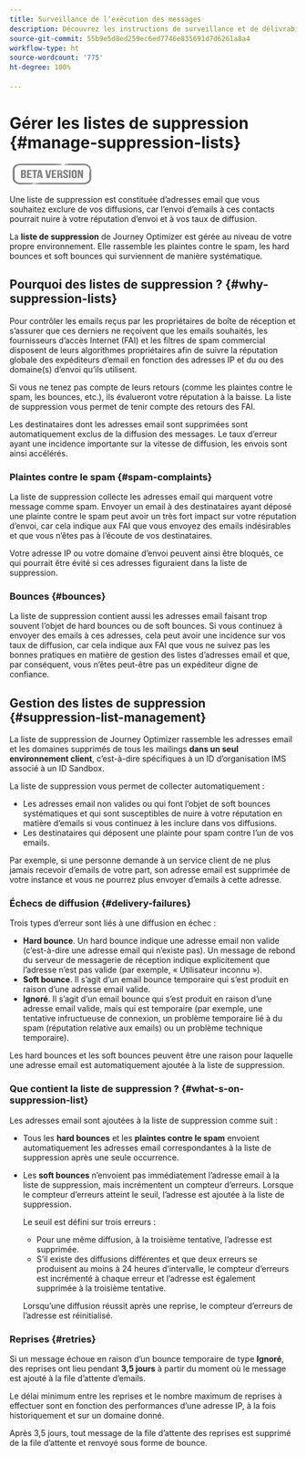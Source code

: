 ```yaml
---
title: Surveillance de l’exécution des messages
description: Découvrez les instructions de surveillance et de délivrabilité
source-git-commit: 55b9e5d8ed259ec6ed7746e835691d7d6261a8a4
workflow-type: ht
source-wordcount: '775'
ht-degree: 100%

---
```


# Gérer les listes de suppression {#manage-suppression-lists}

![](assets/do-not-localize/badge.png)

Une liste de suppression est constituée d’adresses email que vous souhaitez exclure de vos diffusions, car l’envoi d’emails à ces contacts pourrait nuire à votre réputation d’envoi et à vos taux de diffusion.

La **liste de suppression** de Journey Optimizer est gérée au niveau de votre propre environnement. Elle rassemble les plaintes contre le spam, les hard bounces et soft bounces qui surviennent de manière systématique.

## Pourquoi des listes de suppression ? {#why-suppression-lists}

Pour contrôler les emails reçus par les propriétaires de boîte de réception et s’assurer que ces derniers ne reçoivent que les emails souhaités, les fournisseurs d’accès Internet (FAI) et les filtres de spam commercial disposent de leurs algorithmes propriétaires afin de suivre la réputation globale des expéditeurs d’email en fonction des adresses IP et du ou des domaine(s) d’envoi qu’ils utilisent.

Si vous ne tenez pas compte de leurs retours (comme les plaintes contre le spam, les bounces, etc.), ils évalueront votre réputation à la baisse. La liste de suppression vous permet de tenir compte des retours des FAI.

Les destinataires dont les adresses email sont supprimées sont automatiquement exclus de la diffusion des messages. Le taux d’erreur ayant une incidence importante sur la vitesse de diffusion, les envois sont ainsi accélérés.

### Plaintes contre le spam {#spam-complaints}

La liste de suppression collecte les adresses email qui marquent votre message comme spam. Envoyer un email à des destinataires ayant déposé une plainte contre le spam peut avoir un très fort impact sur votre réputation d’envoi, car cela indique aux FAI que vous envoyez des emails indésirables et que vous n’êtes pas à l’écoute de vos destinataires.

Votre adresse IP ou votre domaine d’envoi peuvent ainsi être bloqués, ce qui pourrait être évité si ces adresses figuraient dans la liste de suppression.

### Bounces {#bounces}

La liste de suppression contient aussi les adresses email faisant trop souvent l’objet de hard bounces ou de soft bounces. Si vous continuez à envoyer des emails à ces adresses, cela peut avoir une incidence sur vos taux de diffusion, car cela indique aux FAI que vous ne suivez pas les bonnes pratiques en matière de gestion des listes d’adresses email et que, par conséquent, vous n’êtes peut-être pas un expéditeur digne de confiance.

## Gestion des listes de suppression {#suppression-list-management}

La liste de suppression de Journey Optimizer rassemble les adresses email et les domaines supprimés de tous les mailings **dans un seul environnement client**, c’est-à-dire spécifiques à un ID d’organisation IMS associé à un ID Sandbox.

La liste de suppression vous permet de collecter automatiquement :
* Les adresses email non valides ou qui font l’objet de soft bounces systématiques et qui sont susceptibles de nuire à votre réputation en matière d’emails si vous continuez à les inclure dans vos diffusions.
* Les destinataires qui déposent une plainte pour spam contre l’un de vos emails.

Par exemple, si une personne demande à un service client de ne plus jamais recevoir d’emails de votre part, son adresse email est supprimée de votre instance et vous ne pourrez plus envoyer d’emails à cette adresse.

<!--For each address, the basic reason for suppression (soft bounces, a hard bounce or a spam complaint) will be shown in the Suppression list.-->

### Échecs de diffusion {#delivery-failures}

<!--Once a message is sent, the message logs allow you to view the delivery status for each recipient and the associated failure type and reason. [Learn more about monitoring message execution](monitoring.md). NO ACCESS TO LOGS YET-->

Trois types d’erreur sont liés à une diffusion en échec :

* **Hard bounce**. Un hard bounce indique une adresse email non valide (c’est-à-dire une adresse email qui n’existe pas). Un message de rebond du serveur de messagerie de réception indique explicitement que l’adresse n’est pas valide (par exemple, « Utilisateur inconnu »).
* **Soft bounce**. Il s’agit d’un email bounce temporaire qui s’est produit en raison d’une adresse email valide.
* **Ignoré**. Il s’agit d’un email bounce qui s’est produit en raison d’une adresse email valide, mais qui est temporaire (par exemple, une tentative infructueuse de connexion, un problème temporaire lié à du spam (réputation relative aux emails) ou un problème technique temporaire).

Les hard bounces et les soft bounces peuvent être une raison pour laquelle une adresse email est automatiquement ajoutée à la liste de suppression.

### Que contient la liste de suppression ? {#what-s-on-suppression-list}

Les adresses email sont ajoutées à la liste de suppression comme suit :

* Tous les **hard bounces** et les **plaintes contre le spam** envoient automatiquement les adresses email correspondantes à la liste de suppression après une seule occurrence.

* Les **soft bounces** n’envoient pas immédiatement l’adresse email à la liste de suppression, mais incrémentent un compteur d’erreurs. Lorsque le compteur d’erreurs atteint le seuil, l’adresse est ajoutée à la liste de suppression.

   Le seuil est défini sur trois erreurs :
   * Pour une même diffusion, à la troisième tentative, l’adresse est supprimée.
   * S’il existe des diffusions différentes et que deux erreurs se produisent au moins à 24 heures d’intervalle, le compteur d’erreurs est incrémenté à chaque erreur et l’adresse est également supprimée à la troisième tentative.

   Lorsqu’une diffusion réussit après une reprise, le compteur d’erreurs de l’adresse est réinitialisé.

### Reprises {#retries}

Si un message échoue en raison d’un bounce temporaire de type **Ignoré**, des reprises ont lieu pendant **3,5 jours** à partir du moment où le message est ajouté à la file d’attente d’emails.

Le délai minimum entre les reprises et le nombre maximum de reprises à effectuer sont <!--managed by the Enhanced MTA,--> en fonction des performances d’une adresse IP, à la fois historiquement et sur un domaine donné.

Après 3,5 jours, tout message de la file d’attente des reprises est supprimé de la file d’attente et renvoyé sous forme de bounce.
